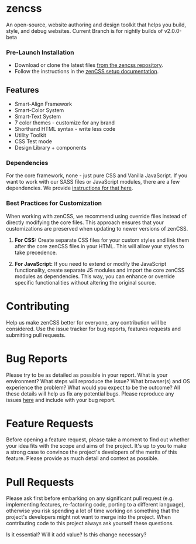 # zencss

An open-source, website authoring and design toolkit that helps you build,
style, and debug websites. Current Branch is for nightly builds of v2.0.0-beta

### Pre-Launch Installation

-   Download or clone the latest files
    [from the zencss repository](https://github.com/zen-solutions/zencss).
-   Follow the instructions in the
    [zenCSS setup documentation](https://zencss.com/docs/help-desk/installation.html).

## Features

-   Smart-Align Framework
-   Smart-Color System
-   Smart-Text System
-   7 color themes - customize for any brand
-   Shorthand HTML syntax - write less code
-   Utility Toolkit
-   CSS Test mode
-   Design Library + components

### Dependencies

For the core framework, none - just pure CSS and Vanilla JavaScript. If you want
to work with our SASS files or JavaScript modules, there are a few dependencies.
We provide
[instructions for that here](https://zencss.com/docs/help-desk/installation-source.html).

### Best Practices for Customization

When working with zenCSS, we recommend using override files instead of directly
modifying the core files. This approach ensures that your customizations are
preserved when updating to newer versions of zenCSS.

1. **For CSS:** Create separate CSS files for your custom styles and link them
   after the core zenCSS files in your HTML. This will allow your styles to take
   precedence.

2. **For JavaScript:** If you need to extend or modify the JavaScript
   functionality, create separate JS modules and import the core zenCSS modules
   as dependencies. This way, you can enhance or override specific
   functionalities without altering the original source.

# Contributing

Help us make zenCSS better for everyone, any contribution will be considered.
Use the issue tracker for bug reports, features requests and submitting pull
requests.

# Bug Reports

Please try to be as detailed as possible in your report. What is your
environment? What steps will reproduce the issue? What browser(s) and OS
experience the problem? What would you expect to be the outcome? All these
details will help us fix any potential bugs. Please reproduce any issues
[here](https://codepen.io/ScrmSe4L6/pen/ExrQRdE) and include with your bug
report.

# Feature Requests

Before opening a feature request, please take a moment to find out whether your
idea fits with the scope and aims of the project. It's up to you to make a
strong case to convince the project's developers of the merits of this feature.
Please provide as much detail and context as possible.

# Pull Requests

Please ask first before embarking on any significant pull request (e.g.
implementing features, re-factoring code, porting to a different language),
otherwise you risk spending a lot of time working on something that the
project's developers might not want to merge into the project. When contributing
code to this project always ask yourself these questions.

Is it essential? Will it add value? Is this change necessary?
